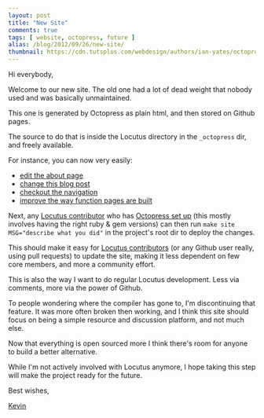 ```yaml
---
layout: post
title: "New Site"
comments: true
tags: [ website, octopress, future ]
alias: /blog/2012/09/26/new-site/
thumbnail: https://cdn.tutsplus.com/webdesign/authors/ian-yates/octopress-header.png
---
```


Hi everybody,

Welcome to our new site.
The old one had a lot of dead weight that nobody used and was basically unmaintained.

This one is generated by Octopress as plain html, and then stored on Github pages.

The source to do that is inside the Locutus directory in the `_octopress` dir,
and freely available.

For instance, you can now very easily:

 - [edit the about page](https://github.com/locutusjs/locutus/edit/master/_octopress/source/about/index.markdown)
 - [change this blog post](https://github.com/locutusjs/locutus/edit/master/_octopress/source/_posts/2012-09-26-new-site.markdown)
 - [checkout the navigation](https://github.com/locutusjs/locutus/blob/master/_octopress/source/_includes/custom/navigation.html)
 - [improve the way function pages are built](https://github.com/locutusjs/locutus/blob/master/_octopress/Rakefile#L30)

Next, any [Locutus contributor](https://github.com/locutusjs/locutus/graphs/contributors)
who has [Octopress set up](https://kvz.io/blog/2012/09/25/blog-with-octopress/)
(this mostly involves having the right ruby & gem versions) can then run
`make site MSG="describe what you did"` in the
project's root dir to deploy the changes.

This should make it easy for [Locutus contributors](https://github.com/locutusjs/locutus/graphs/contributors)
(or any Github user really, using pull requests)
to update the site, making it less dependent on few core members, and more a
community effort.

This is also the way I want to do regular Locutus development. Less via comments,
more via the power of Github.

To people wondering where the compiler has gone to, I'm discontinuing that feature.
It was more often broken then working, and I think this site should focus on
being a simple resource and discussion platform, and not much else.

Now that everything is open sourced more I think there's room for anyone to build
a better alternative.

While I'm not actively involved with Locutus anymore, I hope taking this step will
make the project ready for the future.


Best wishes,

[Kevin](https://twitter.com/kvz)
